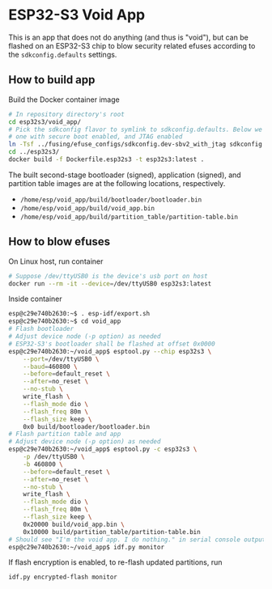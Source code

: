 # ESP32-S3 Void App

This is an app that does not do anything (and thus is "void"), but can be
flashed on an ESP32-S3 chip to blow security related efuses according to the
`sdkconfig.defaults` settings.

## How to build app

Build the Docker container image

```bash
# In repository directory's root
cd esp32s3/void_app/
# Pick the sdkconfig flavor to symlink to sdkconfig.defaults. Below we use the
# one with secure boot enabled, and JTAG enabled
ln -Tsf ../fusing/efuse_configs/sdkconfig.dev-sbv2_with_jtag sdkconfig.defaults
cd ../esp32s3/
docker build -f Dockerfile.esp32s3 -t esp32s3:latest .
```

The built second-stage bootloader (signed), application (signed), and partition
table images are at the following locations, respectively.

- `/home/esp/void_app/build/bootloader/bootloader.bin`
- `/home/esp/void_app/build/void_app.bin`
- `/home/esp/void_app/build/partition_table/partition-table.bin`

## How to blow efuses

On Linux host, run container

```bash
# Suppose /dev/ttyUSB0 is the device's usb port on host
docker run --rm -it --device=/dev/ttyUSB0 esp32s3:latest
```

Inside container

```bash
esp@c29e740b2630:~$ . esp-idf/export.sh
esp@c29e740b2630:~$ cd void_app
# Flash bootloader
# Adjust device node (-p option) as needed 
# ESP32-S3's bootloader shall be flashed at offset 0x0000
esp@c29e740b2630:~/void_app$ esptool.py --chip esp32s3 \
    --port=/dev/ttyUSB0 \
    --baud=460800 \
    --before=default_reset \
    --after=no_reset \
    --no-stub \
    write_flash \
    --flash_mode dio \
    --flash_freq 80m \
    --flash_size keep \
    0x0 build/bootloader/bootloader.bin
# Flash partition table and app
# Adjust device node (-p option) as needed 
esp@c29e740b2630:~/void_app$ esptool.py -c esp32s3 \
    -p /dev/ttyUSB0 \
    -b 460800 \
    --before=default_reset \
    --after=no_reset \
    --no-stub \
    write_flash \
    --flash_mode dio \
    --flash_freq 80m \
    --flash_size keep \
    0x20000 build/void_app.bin \
    0x10000 build/partition_table/partition-table.bin
# Should see "I'm the void app. I do nothing." in serial console output
esp@c29e740b2630:~/void_app$ idf.py monitor
```

If flash encryption is enabled, to re-flash updated partitions, run

```bash
idf.py encrypted-flash monitor
```
